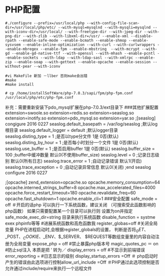 # PHP配置
```
#./configure --prefix=/usr/local/php --with-config-file-scan-dir=/usr/local/php/etc/ --with-mysql=mysqlnd --with-mysqli=mysqlnd --with-iconv-dir=/usr/local/ --with-freetype-dir --with-jpeg-dir --with-png-dir --with-zlib --with-libxml-dir=/usr/ --enable-xml --disable-rpath --enable-safe-mode --enable-bcmath --enable-shmop --enable-sysvsem --enable-inline-optimization --with-curl --with-curlwrappers --enable-mbregex --enable-fpm --enable-mbstring  --with-mcrypt --with-gd --enable-gd-native-ttf --with-openssl --with-mhash --enable-pcntl --enable-sockets --with-ldap --with-ldap-sasl --with-xmlrpc --enable-zip --enable-soap --with-gettext --enable-opcache --enable-session --without-pear --with-iconv

#vi MakeFile 新加 －llber 否则make会出错
#make 
#make install
```

```
# cp /home/installSoftWare/php-7.0.3/sapi/fpm/php-fpm.conf /usr/local/php/etc/php-fpm.conf
```
补充：需要重新安装下pdo_mysql扩展在php-7.0.3/ext目录下 
###其他扩展配置 
extension=swoole.so
extension=redis.so
extension=seaslog.so
extension=inotify.so
extension=pdo_mysql.so
extension=yar.so
;[seaslog] congigure 2016 0227
seaslog.default_basepath = /var/log/seaslog     ;默认log根目录
seaslog.default_logger = default                ;默认logger目录
seaslog.disting_type = 1                        ;是否以type分文件 1是 0否(默认)
seaslog.disting_by_hour = 1                     ;是否每小时划分一个文件 1是 0否(默认)
seaslog.use_buffer = 1                          ;是否启用buffer 1是 0否(默认)
seaslog.buffer_size = 100                       ;buffer中缓冲数量 默认0(不使用buffer_size)
seaslog.level = 0                               ;记录日志级别 默认0(所有日志)
seaslog.trace_error = 1                         ;自动记录错误 默认1(开启)
seaslog.trace_exception = 0                     ;自动记录异常信息 默认0(关闭)
;end seaslog configure 2016 0227

;[opcache]
zend_extension=opcache.so
opcache.memory_consumption=64
opcache.interned_strings_buffer=8
opcache.max_accelerated_files=4000
opcache.force_restart_timeout=180
opcache.revalidate_freq=60
opcache.fast_shutdown=1
opcache.enable_cli=1
###安全配置 
safe_mode = off   ＃开启的话php 可以执行一下系统函数，建议关闭 （可搜索受此函数影响的php函数）
如果只需要配置某一个目录可以执行则 设置为on并指定 safe_mode_exec_dir=string 目录来执行系统函数
disable_function = systme exex phpinfo等等 #进展系统函数和高危函数我
register_globas=off                #关闭全局变量 PHP在进程启动时,会根据register_globals的设置，
                                    判断是否将$_GET、$_POST、$_COOKIE、$_ENV、$_SERVER、
                                    $REQUEST等数组变量里的内容自动注册为全局变量
expose_php = off                   #禁止暴露php版本号
magic_quotes_pc ＝ on               #防止sql注入 本质是把 ‘ 转为／
display_errors = off                #不显示到前端错误 
error_reporting =                   #日志显示的级别
display_startup_errors =Off       ＃ php启动时产生的错误由此选项进行控制allow_url_include =Off                                         ＃PHP通过此选项控制是否允许通过include/require来执行一个远程文件